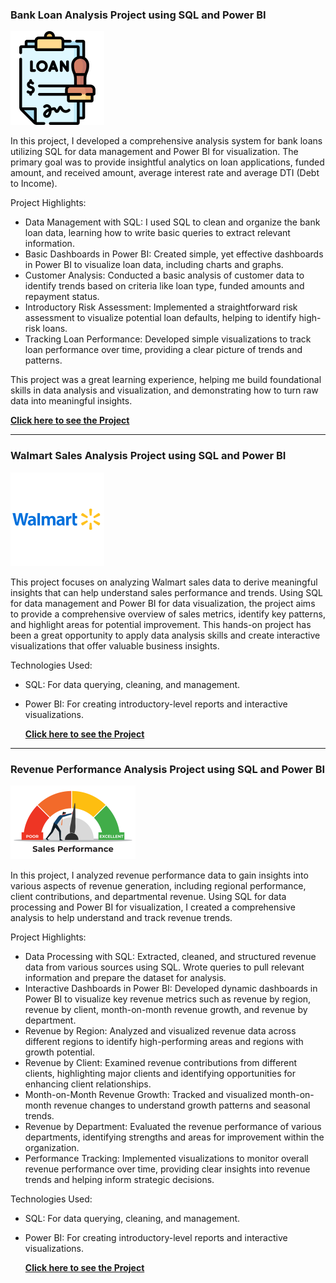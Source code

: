 



### Bank Loan Analysis Project using SQL and Power BI
![BANK LOAN](/assets/img/loanbk.png)

In this project, I developed a comprehensive analysis system for bank loans utilizing SQL for data management and Power BI for visualization. The primary goal was to provide insightful analytics on loan applications, funded amount, and received amount, average interest rate and average DTI (Debt to Income).

Project Highlights:

- Data Management with SQL: I used SQL to clean and organize the bank loan data, learning how to write basic queries to extract relevant information.
- Basic Dashboards in Power BI: Created simple, yet effective dashboards in Power BI to visualize loan data, including charts and graphs.
- Customer Analysis: Conducted a basic analysis of customer data to identify trends based on criteria like loan type, funded amounts and repayment status.
- Introductory Risk Assessment: Implemented a straightforward risk assessment to visualize potential loan defaults, helping to identify high-risk loans.
- Tracking Loan Performance: Developed simple visualizations to track loan performance over time, providing a clear picture of trends and patterns.

This project was a great learning experience, helping me build foundational skills in data analysis and visualization, and demonstrating how to turn raw data into meaningful insights.

**[Click here to see the Project](https://github.com/anasmaichouf/Bank-Loan-Project)**

-------------------------------------------------------------------------------------------

### Walmart Sales Analysis Project using SQL and Power BI
![Walmart Sales](/assets/img/walmart.png)

This project focuses on analyzing Walmart sales data to derive meaningful insights that can help understand sales performance and trends. Using SQL for data management and Power BI for data visualization, the project aims to provide a comprehensive overview of sales metrics, identify key patterns, and highlight areas for potential improvement. This hands-on project has been a great opportunity to apply data analysis skills and create interactive visualizations that offer valuable business insights.

Technologies Used:

- SQL: For data querying, cleaning, and management.
- Power BI: For creating introductory-level reports and interactive visualizations.

  **[Click here to see the Project](https://github.com/anasmaichouf/Walmart-Sales)**

-------------------------------------------------------------------------------------------

### Revenue Performance Analysis Project using SQL and Power BI

![Walmart Sales](/assets/img/revenue-perf.png)

In this project, I analyzed revenue performance data to gain insights into various aspects of revenue generation, including regional performance, client contributions, and departmental revenue. Using SQL for data processing and Power BI for visualization, I created a comprehensive analysis to help understand and track revenue trends.

Project Highlights:

- Data Processing with SQL: Extracted, cleaned, and structured revenue data from various sources using SQL. Wrote queries to pull relevant information and prepare the dataset for analysis.
- Interactive Dashboards in Power BI: Developed dynamic dashboards in Power BI to visualize key revenue metrics such as revenue by region, revenue by client, month-on-month revenue growth, and revenue by department.
- Revenue by Region: Analyzed and visualized revenue data across different regions to identify high-performing areas and regions with growth potential.
- Revenue by Client: Examined revenue contributions from different clients, highlighting major clients and identifying opportunities for enhancing client relationships.
- Month-on-Month Revenue Growth: Tracked and visualized month-on-month revenue changes to understand growth patterns and seasonal trends.
- Revenue by Department: Evaluated the revenue performance of various departments, identifying strengths and areas for improvement within the organization.
- Performance Tracking: Implemented visualizations to monitor overall revenue performance over time, providing clear insights into revenue trends and helping inform strategic decisions.

Technologies Used:

- SQL: For data querying, cleaning, and management.
- Power BI: For creating introductory-level reports and interactive visualizations.

   **[Click here to see the Project](https://github.com/anasmaichouf/Revenue-performance)** 



